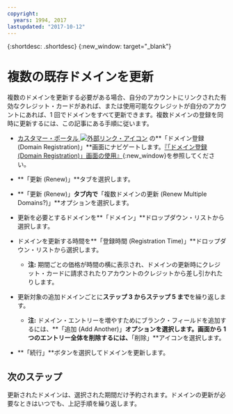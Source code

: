 ```yaml
---
copyright:
  years: 1994, 2017
lastupdated: "2017-10-12"
---
```


{:shortdesc: .shortdesc}
{:new_window: target="_blank"}

# 複数の既存ドメインを更新

複数のドメインを更新する必要がある場合、自分のアカウントにリンクされた有効なクレジット・カードがあれば、または使用可能なクレジットが自分のアカウントにあれば、1 回でドメインをすべて更新できます。複数ドメインの登録を同時に更新するには、この記事にある手順に従います。

* [カスタマー・ポータル ![外部リンク・アイコン](../../icons/launch-glyph.svg "外部リンク・アイコン")](https://control.softlayer.com/) の**「ドメイン登録 (Domain Registration)」**画面にナビゲートします。[『「ドメイン登録 (Domain Registration)」画面の使用』](use-domain-reg-screen.html){:new_window}を参照してください。
* **「更新 (Renew)」**タブを選択します。
* **「更新 (Renew)」**タブ内で**「複数ドメインの更新 (Renew Multiple Domains?)」**オプションを選択します。
* 更新を必要とするドメインを**「ドメイン」**ドロップダウン・リストから選択します。
* ドメインを更新する時間を**「登録時間 (Registration Time)」**ドロップダウン・リストから選択します。

  * **注:** 期間ごとの価格が時間の横に表示され、ドメインの更新時にクレジット・カードに請求されたりアカウントのクレジットから差し引かれたりします。

* 更新対象の追加ドメインごとに**ステップ 3 からステップ 5 まで**を繰り返します。

  * **注:** ドメイン・エントリーを増やすためにブランク・フィールドを追加するには、**「追加 (Add Another)」**オプションを選択します。画面から 1 つのエントリー全体を削除するには、**「削除」**アイコンを選択します。

* **「続行」**ボタンを選択してドメインを更新します。

## 次のステップ

更新されたドメインは、選択された期間だけ予約されます。ドメインの更新が必要なときはいつでも、上記手順を繰り返します。
